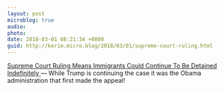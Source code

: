 ```yaml
---
layout: post
microblog: true
audio: 
photo: 
date: 2018-03-01 08:21:34 +0800
guid: http://kerim.micro.blog/2018/03/01/supreme-court-ruling.html
---
```

[Supreme Court Ruling Means Immigrants Could Continue To Be Detained Indefinitely
](https://www.npr.org/2018/02/27/589096901/supreme-court-ruling-means-immigrants-can-continue-to-be-detained-indefinitely) — While Trump is continuing the case it was the Obama administration that first made the appeal!
